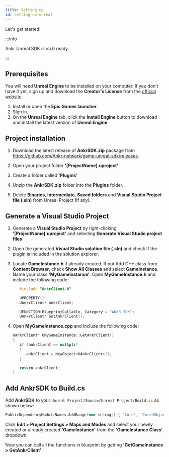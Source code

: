 ```yaml
---
title: Setting up
id: setting-up-unreal
---
```


Let's get started!

:::info

Ankr Unreal SDK is v5.0 ready. 

:::

## Prerequisites

You will need **Unreal Engine** to be installed on your computer. If you don’t have it yet, sign up and download the **Creator's License** from the [official website](https://www.unrealengine.com/en-US/download).

1. Install or open the **Epic Games launcher**.
2. Sign in.  
3. On the **Unreal Engine** tab, click the **Install Engine** button to download and install the latest version of **Unreal Engine**. 

## Project installation

1. Download the latest release of **AnkrSDK.zip** package from https://github.com/Ankr-network/game-unreal-sdk/releases.

2. Open your project folder **'[ProjectName].uproject'**

3. Create a folder called **'Plugins'**

3. Unzip the **AnkrSDK.zip** folder into the **Plugins** folder.

4. Delete **Binaries**, **Intermediate**, **Saved folders** and **Visual Studio Project file (.sln)** from Unreal Project (If any).

## Generate a Visual Studio Project

1. Generate a **Visual Studio Project** by right-clicking **'[ProjectName].uproject'** and selecting **Generate Visual Studio project files**

2. Open the generated **Visual Studio solution file (.sln)** and check if the plugin is included in the solution explorer.

3. Locate **GameInstance.h** if already created. If not Add C++ class from **Content Browser**, check **Show All Classes** and select **GameInstance**. Name your class **'MyGameInstance'**.
Open **MyGameInstance.h** and include the following code:

   ```cpp
      #include "AnkrClient.h"

      UPROPERTY()
      UAnkrClient* ankrClient;

      UFUNCTION(BlueprintCallable, Category = "ANKR SDK")
      UAnkrClient* GetAnkrClient();
   ```

4. Open **MyGameInstance.cpp** and include the following code:

   ```cpp
   UAnkrClient* UMyGameInstance::GetAnkrClient()
   {
      if (ankrClient == nullptr)
      {
         ankrClient = NewObject<UAnkrClient>();
      }

      return ankrClient;
   }
   ```

## Add AnkrSDK to Build.cs

Add **AnkrSDK** to your `Unreal Project/Source/Unreal Project/Build.cs` as shown below:

```cpp
PublicDependencyModuleNames.AddRange(new string[] { "Core", "CoreUObject", "Engine", "InputCore", "AnkrSDK" });
```

Click **Edit > Project Settings > Maps and Modes** and select your newly created or already created **'GameInstance'** from the **'GameInstance Class'** dropdown.

Now you can call all the functions in blueprint by getting **'GetGameInstance > GetAnkrClient'**.